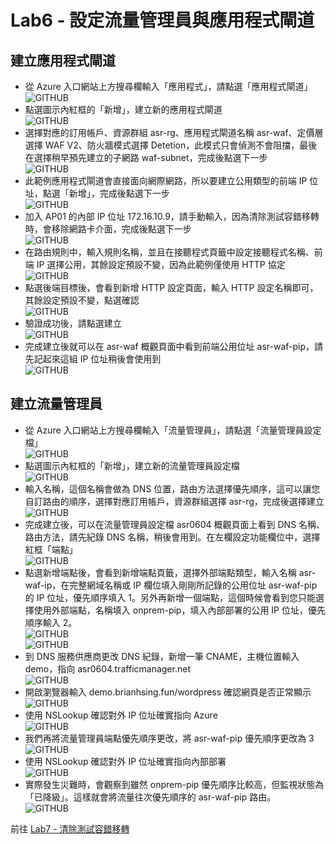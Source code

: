 # Lab6 - 設定流量管理員與應用程式閘道

## 建立應用程式閘道
- 從 Azure 入口網站上方搜尋欄輸入「應用程式」，請點選「應用程式閘道」<br>
  ![GITHUB](https://github.com/BrianHsing/Azure-Migrate/blob/master/vmware-asr/images/appgw-1.png "appgw-1")<br>
- 點選圖示內紅框的「新增」，建立新的應用程式閘道<br>
  ![GITHUB](https://github.com/BrianHsing/Azure-Migrate/blob/master/vmware-asr/images/appgw-2.png "appgw-2")<br>
- 選擇對應的訂用帳戶、資源群組 asr-rg、應用程式閘道名稱 asr-waf、定價層選擇 WAF V2、防火牆模式選擇 Detetion，此模式只會偵測不會阻擋，最後在選擇稍早預先建立的子網路 waf-subnet，完成後點選下一步<br>
  ![GITHUB](https://github.com/BrianHsing/Azure-Migrate/blob/master/vmware-asr/images/appgw-3.png "appgw-3")<br>
- 此範例應用程式閘道會直接面向網際網路，所以要建立公用類型的前端 IP 位址，點選「新增」，完成後點選下一步<br>
  ![GITHUB](https://github.com/BrianHsing/Azure-Migrate/blob/master/vmware-asr/images/appgw-4.png "appgw-4")<br>
- 加入 AP01 的內部 IP 位址 172.16.10.9，請手動輸入，因為清除測試容錯移轉時，會移除網路卡介面，完成後點選下一步<br>
  ![GITHUB](https://github.com/BrianHsing/Azure-Migrate/blob/master/vmware-asr/images/appgw-5.png "appgw-5")<br>
- 在路由規則中，輸入規則名稱，並且在接聽程式頁籤中設定接聽程式名稱、前端 IP 選擇公用，其餘設定預設不變，因為此範例僅使用 HTTP 協定<br>
  ![GITHUB](https://github.com/BrianHsing/Azure-Migrate/blob/master/vmware-asr/images/appgw-6.png "appgw-6")<br>
- 點選後端目標後，會看到新增 HTTP 設定頁面，輸入 HTTP 設定名稱即可，其餘設定預設不變，點選確認<br>
  ![GITHUB](https://github.com/BrianHsing/Azure-Migrate/blob/master/vmware-asr/images/appgw-7.png "appgw-7")<br>
- 驗證成功後，請點選建立<br>
  ![GITHUB](https://github.com/BrianHsing/Azure-Migrate/blob/master/vmware-asr/images/appgw-8.png "appgw-8")<br>
- 完成建立後就可以在 asr-waf 概觀頁面中看到前端公用位址 asr-waf-pip，請先記起來這組 IP 位址稍後會使用到<br>
  ![GITHUB](https://github.com/BrianHsing/Azure-Migrate/blob/master/vmware-asr/images/appgw-9.png "appgw-9")<br>

## 建立流量管理員
- 從 Azure 入口網站上方搜尋欄輸入「流量管理員」，請點選「流量管理員設定檔」<br>
  ![GITHUB](https://github.com/BrianHsing/Azure-Migrate/blob/master/vmware-asr/images/trafficmanager-1.png "trafficmanager-1")<br>
- 點選圖示內紅框的「新增」，建立新的流量管理員設定檔<br>
  ![GITHUB](https://github.com/BrianHsing/Azure-Migrate/blob/master/vmware-asr/images/trafficmanager-2.png "trafficmanager-2")<br>
- 輸入名稱，這個名稱會做為 DNS 位置，路由方法選擇優先順序，這可以讓您自訂路由的順序，選擇對應訂用帳戶，資源群組選擇 asr-rg，完成後選擇建立<br>
  ![GITHUB](https://github.com/BrianHsing/Azure-Migrate/blob/master/vmware-asr/images/trafficmanager-3.png "trafficmanager-3")<br>
- 完成建立後，可以在流量管理員設定檔 asr0604 概觀頁面上看到 DNS 名稱、路由方法，請先紀錄 DNS 名稱，稍後會用到。在左欄設定功能欄位中，選擇紅框「端點」<br>
  ![GITHUB](https://github.com/BrianHsing/Azure-Migrate/blob/master/vmware-asr/images/trafficmanager-4.png "trafficmanager-4")<br>
- 點選新增端點後，會看到新增端點頁籤，選擇外部端點類型，輸入名稱 asr-waf-ip，在完整網域名稱或 IP 欄位填入剛剛所記錄的公用位址 asr-waf-pip 的 IP 位址，優先順序填入 1。另外再新增一個端點，這個時候會看到您只能選擇使用外部端點，名稱填入 onprem-pip，填入內部部署的公用 IP 位址，優先順序輸入 2。<br>
  ![GITHUB](https://github.com/BrianHsing/Azure-Migrate/blob/master/vmware-asr/images/trafficmanager-5-1.png "trafficmanager-5-1")<br>
  ![GITHUB](https://github.com/BrianHsing/Azure-Migrate/blob/master/vmware-asr/images/trafficmanager-5.png "trafficmanager-5")<br>
- 到 DNS 服務供應商更改 DNS 紀錄，新增一筆 CNAME，主機位置輸入 demo，指向 asr0604.trafficmanager.net<br>
  ![GITHUB](https://github.com/BrianHsing/Azure-Migrate/blob/master/vmware-asr/images/trafficmanager-6.png "trafficmanager-6")<br>
- 開啟瀏覽器輸入 demo.brianhsing.fun/wordpress 確認網頁是否正常顯示<br>
  ![GITHUB](https://github.com/BrianHsing/Azure-Migrate/blob/master/vmware-asr/images/trafficmanager-7.png "trafficmanager-7")<br>
- 使用 NSLookup 確認對外 IP 位址確實指向 Azure<br>
  ![GITHUB](https://github.com/BrianHsing/Azure-Migrate/blob/master/vmware-asr/images/trafficmanager-8.png "trafficmanager-8")<br>
- 我們再將流量管理員端點優先順序更改，將 asr-waf-pip 優先順序更改為 3<br>
  ![GITHUB](https://github.com/BrianHsing/Azure-Migrate/blob/master/vmware-asr/images/trafficmanager-10.png "trafficmanager-10")<br>
- 使用 NSLookup 確認對外 IP 位址確實指向內部部署<br>
  ![GITHUB](https://github.com/BrianHsing/Azure-Migrate/blob/master/vmware-asr/images/trafficmanager-9.png "trafficmanager-9")<br>
- 實際發生災難時，會觀察到雖然 onprem-pip 優先順序比較高，但監視狀態為「已降級」。這樣就會將流量往次優先順序的 asr-waf-pip 路由。<br>
  ![GITHUB](https://github.com/BrianHsing/Azure-Migrate/blob/master/vmware-asr/images/trafficmanager-10.png "trafficmanager-10")<br>

 前往 [Lab7 - 清除測試容錯移轉](https://github.com/BrianHsing/Azure-Migrate/blob/master/vmware-asr/Lab7.md)<br>

